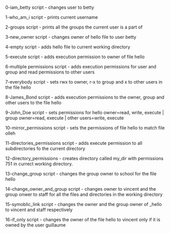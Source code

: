 0-iam_betty script - changes user to betty

1-who_am_i script - prints current username

2-groups script - prints all the groups the current user is a part of

3-new_owner script - changes owner of hello file to user betty

4-empty script - adds hello file to current working directory

5-execute script - adds execution permission to owner of file hello

6-multiple permissions script - adds execution permissions for user and group and read permissions to other users

7-everybody script - sets rwx to owner, r-x to group and x to other users in the file hello

8-James_Bond script - adds execution permissions to the owner, group and other users to the file hello

9-John_Doe script - sets permissions for hello owner=read, write, execute | group owner=read, execute | other users=write, execute

10-mirror_permissions script - sets the permissions of file hello to match file olleh

11-directories_permissions script - adds execute permission to all subdirectories fo the current directory

12-directory_permissions - creates directory called my_dir with permissions 751 in currect working directory.

13-change_group script - changes the group owner to school for the file hello

14-change_owner_and_group script - changes owner to vincent and the group onwer to staff for all the files and directories in the working directory

15-symoblic_link script - changes the owner and the group owner of _hello to vincent and staff respectively

16-if_only script - changes the owner of the file hello to vincent only if it is owned by the user guillaume
